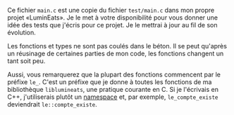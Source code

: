 Ce fichier `main.c` est une copie du fichier `test/main.c` dans mon propre projet «LuminEats».
Je le met à votre disponibilité pour vous donner une idée des tests que j'écris pour ce projet.
Je le mettrai à jour au fil de son évolution.

Les fonctions et types ne sont pas coulés dans le béton.
Il se peut qu'après un réusinage de certaines parties de mon code, les fonctions changent un tant soit peu.

Aussi, vous remarquerez que la plupart des fonctions commencent par le préfixe `le_`.
C'est un préfixe que je donne à toutes les fonctions de ma bibliothèque `liblumineats`, une pratique courante en C.
Si je l'écrivais en C++, j'utiliserais plutôt un [namespace](https://fr.cppreference.com/w/cpp/language/namespace) et, par exemple, `le_compte_existe` deviendrait `le::compte_existe`.

